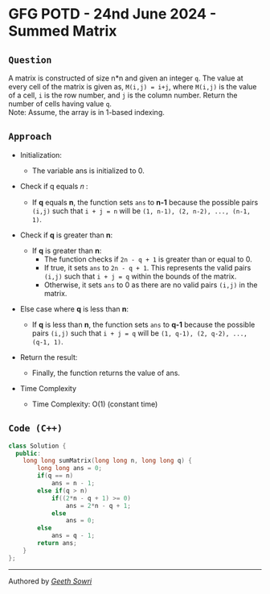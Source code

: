 # GFG POTD - 24nd June 2024 - Summed Matrix

## `Question`
A matrix is constructed of size n*n and given an integer `q`. The value at every cell of the matrix is given as, `M(i,j) = i+j`, where `M(i,j)` is the value of a cell, `i` is the row number, and `j` is the column number. Return the number of cells having value `q`.
<br> Note: Assume, the array is in 1-based indexing.
## `Approach`
- Initialization:
  - The variable ans is initialized to 0.
- Check if q equals 𝑛 :
  - If **q** equals **n**, the function sets `ans` to **n-1** because the possible pairs `(i,j)` such that `i + j = n` will be `(1, n-1), (2, n-2), ..., (n-1, 1)`.
- Check if **q** is greater than **n**:
  - If **q** is greater than **n**:
    - The function checks if `2n - q + 1` is greater than or equal to 0.
    - If true, it sets `ans` to `2n - q + 1`. This represents the valid pairs `(i,j)` such that `i + j = q` within the bounds of the matrix.
    - Otherwise, it sets `ans` to 0 as there are no valid pairs `(i,j)` in the matrix.

- Else case where **q** is less than **n**:
    - If **q** is less than **n**, the function sets `ans` to **q-1** because the possible pairs `(i,j)` such that `i + j = q` will be `(1, q-1), (2, q-2), ..., (q-1, 1)`.
- Return the result:
  - Finally, the function returns the value of ans.
- Time Complexity
    - Time Complexity: O(1) (constant time)
## `Code (C++)`
```c++ 
class Solution {
  public:
    long long sumMatrix(long long n, long long q) {
        long long ans = 0;
        if(q == n) 
            ans = n - 1;
        else if(q > n) 
            if((2*n - q + 1) >= 0) 
                ans = 2*n - q + 1;
            else 
                ans = 0;
        else 
            ans = q - 1;
        return ans;
    }
};
```
---
Authored by <a target="blank" href="https://github.com/geethsowri">_Geeth Sowri_</a>

